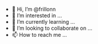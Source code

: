 - 👋 Hi, I’m @frillonn
- 👀 I’m interested in ...
- 🌱 I’m currently learning ...
- 💞️ I’m looking to collaborate on ...
- 📫 How to reach me ...

<!---
frillonn/frillonn is a ✨ special ✨ repository because its `README.md` (this file) appears on your GitHub profile.
You can click the Preview link to take a look at your changes.
--->
